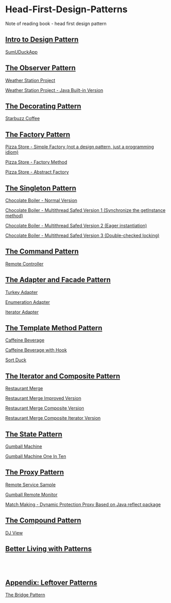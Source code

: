 # Head-First-Design-Patterns
Note of reading book - head first design pattern


## [Intro to Design Pattern](./ch1/ch1.md)

[SumUDuckApp](./ch1/SimUDuckApp.java)

## [The Observer Pattern](./ch2/ch2.md)

[Weather Station Project](./ch2/WeatherStationProject.java)

[Weather Station Project - Java Built-in Version](./ch2/WeatherStationJavaBuiltInVersion.java)

## [The Decorating Pattern](./ch3/ch3.md)

[Starbuzz Coffee](./ch3/StarbuzzCoffee.java)

## [The Factory Pattern](./ch4/ch4.md)

[Pizza Store - Simple Factory (not a design pattern, just a programming idiom)](./ch4/PizzaStoreSimpleFactory.java)

[Pizza Store - Factory Method](./ch4/PizzaStoreFactoryMethod.java)

[Pizza Store - Abstract Factory](./ch4/PizzaStoreAbstractFactory.java)

## [The Singleton Pattern](./ch5/ch5.md)

[Chocolate Boiler - Normal Version](./ch5/ChocolateBoiler.java)

[Chocolate Boiler - Multithread Safed Version 1 (Synchronize the getInstance method)](./ch5/ChocolateBoilerOptimized1.java)

[Chocolate Boiler - Multithread Safed Version 2 (Eager instantiation)](./ch5/ChocolateBoilerOptimized2.java)

[Chocolate Boiler - Multithread Safed Version 3 (Double-checked locking)](./ch5/ChocolateBoilerOptimized3.java)

## [The Command Pattern](./ch6/ch6.md)

[Remote Controller](./ch6/RemoteController.java)

## [The Adapter and Facade Pattern](./ch7/ch7.md)

[Turkey Adapter](./ch7/TurkeyAdapter.java)

[Enumeration Adapter](./ch7/EnumerationIterator.java)

[Iterator Adapter](./ch7/IteratorEnumeration.java)

## [The Template Method Pattern](./ch8/ch8.md)

[Caffeine Beverage](./ch8/CaffeineBeverage.java)

[Caffeine Beverage with Hook](./ch8/CaffeineBeverageWithHook.java)

[Sort Duck](./ch8/SortDuck.java)

## [The Iterator and Composite Pattern](./ch9/ch9.md)

[Restaurant Merge](./ch9/RestaurantMerge.java)

[Restaurant Merge Improved Version](./ch9/RestaurantMergeImprovedVersion.java)

[Restaurant Merge Composite Version](./ch9/RestaurantMergeCompositeVersion.java)

[Restaurant Merge Composite Iterator Version](./ch9/RestaurantMergeCompositeIteratorVersion.java)

## [The State Pattern](./ch10/ch10.md)

[Gumball Machine](./ch10/GumballMachine.java)

[Gumball Machine One In Ten](./ch10/GumballMachineOneInTen.java)

## [The Proxy Pattern](./ch11/ch11.md)

[Remote Service Sample](./ch11/rmiservice/MyServiceClient.java)

[Gumball Remote Monitor](./ch11/GumballMonitor.java)

[Match Making - Dynamic Protection Proxy Based on Java reflect package](./ch11/MatchMakingService.java)

## [The Compound Pattern](./ch12/ch12.md)

[DJ View](./ch12/DJView.java)

## [Better Living with Patterns](./ch13/ch13.md)

<br>
<br>

## [Appendix: Leftover Patterns](./ch14/ch14.md)

[The Bridge Pattern](./ch14/Bridge.md)